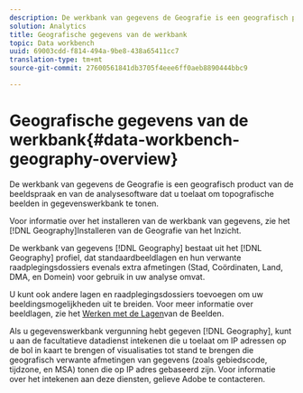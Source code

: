 ```yaml
---
description: De werkbank van gegevens de Geografie is een geografisch product van de beeldspraak en van de analysesoftware dat u toelaat om topografische beelden in gegevenswerkbank te tonen.
solution: Analytics
title: Geografische gegevens van de werkbank
topic: Data workbench
uuid: 69003cdd-f814-494a-9be8-438a65411cc7
translation-type: tm+mt
source-git-commit: 27600561841db3705f4eee6ff0aeb8890444bbc9

---
```



# Geografische gegevens van de werkbank{#data-workbench-geography-overview}

De werkbank van gegevens de Geografie is een geografisch product van de beeldspraak en van de analysesoftware dat u toelaat om topografische beelden in gegevenswerkbank te tonen.

Voor informatie over het installeren van de werkbank van gegevens, zie het [!DNL Geography]Installeren van de Geografie [](../../home/c-geo-oview/c-inst-geo/c-inst-geo.md)van het Inzicht.

De werkbank van gegevens [!DNL Geography] bestaat uit het [!DNL Geography] profiel, dat standaardbeeldlagen en hun verwante raadplegingsdossiers evenals extra afmetingen (Stad, Coördinaten, Land, DMA, en Domein) voor gebruik in uw analyse omvat.

U kunt ook andere lagen en raadplegingsdossiers toevoegen om uw beeldingsmogelijkheden uit te breiden. Voor meer informatie over beeldlagen, zie het [Werken met de Lagen](https://docs.adobe.com/content/help/en/data-workbench/using/client/imagery-layers/c-ustd-img-layers.html)van de Beelden.

Als u gegevenswerkbank vergunning hebt gegeven [!DNL Geography], kunt u aan de facultatieve datadienst intekenen die u toelaat om IP adressen op de bol in kaart te brengen of visualisaties tot stand te brengen die geografisch verwante afmetingen van gegevens (zoals gebiedscode, tijdzone, en MSA) tonen die op IP adres gebaseerd zijn. Voor informatie over het intekenen aan deze diensten, gelieve Adobe te contacteren.
